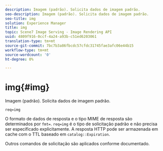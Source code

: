 ```yaml
---
description: Imagem (padrão). Solicita dados de imagem padrão.
seo-description: Imagem (padrão). Solicita dados de imagem padrão.
seo-title: img
solution: Experience Manager
title: img
topic: Scene7 Image Serving - Image Rendering API
uuid: 4809f916-0ccf-4a24-a93b-c51ed6203061
translation-type: tm+mt
source-git-commit: 7bc7b3a86fbcdc57cfdc31745fae3afc06e44b15
workflow-type: tm+mt
source-wordcount: '0'
ht-degree: 0%

---
```



# img{#img}

Imagem (padrão). Solicita dados de imagem padrão.

`req=img`

O formato de dados de resposta e o tipo MIME de resposta são determinados por `fmt=`. `req=img` é o tipo de solicitação padrão e não precisa ser especificado explicitamente. A resposta HTTP pode ser armazenada em cache com o TTL baseado em `catalog::Expiration`.

Outros comandos de solicitação são aplicados conforme documentado.
